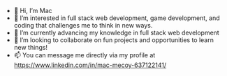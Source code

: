- 👋 Hi, I’m Mac
- 👀 I’m interested in full stack web development, game development, and coding that challenges me to think in new ways.
- 🌱 I’m currently advancing my knowledge in full stack web development
- 💞️ I’m looking to collaborate on fun projects and opportunities to learn new things!
- 📫 You can message me directly via my profile at https://www.linkedin.com/in/mac-mecoy-637122141/

<!---
mwmMecoy/mwmMecoy is a ✨ special ✨ repository because its `README.md` (this file) appears on your GitHub profile.
You can click the Preview link to take a look at your changes.
--->
